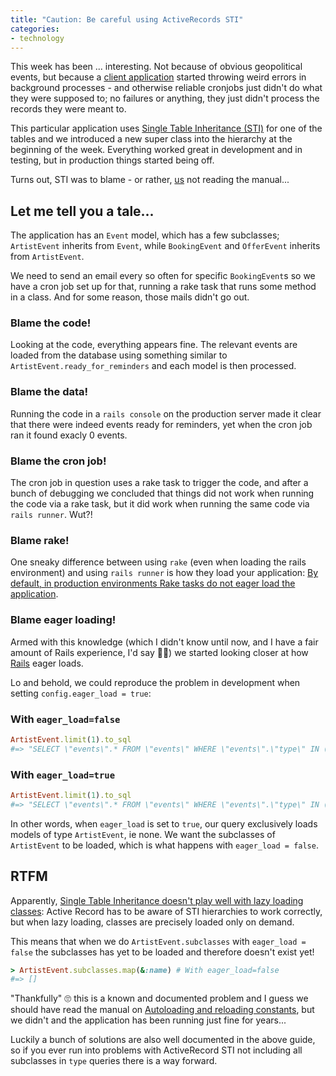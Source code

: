 ```yaml
---
title: "Caution: Be careful using ActiveRecords STI"
categories:
- technology
---
```


This week has been ... interesting. Not because of obvious geopolitical events, but because a [client application](https://eventzonen.dk) started throwing weird errors in background processes - and otherwise reliable cronjobs just didn't do what they were supposed to; no failures or anything, they just didn't process the records they were meant to.

<!--more-->

This particular application uses [Single Table Inheritance (STI)](https://api.rubyonrails.org/classes/ActiveRecord/Inheritance.html) for one of the tables and we introduced a new super class into the hierarchy at the beginning of the week. Everything worked great in development and in testing, but in production things started being off.

Turns out, STI was to blame - or rather, [us](https://substancelab.dk) not reading the manual...

## Let me tell you a tale...

The application has an `Event` model, which has a few subclasses; `ArtistEvent` inherits from `Event`, while `BookingEvent` and `OfferEvent` inherits from `ArtistEvent`.

We need to send an email every so often for specific `BookingEvent`s so we have a cron job set up for that, running a rake task that runs some method in a class. And for some reason, those mails didn't go out.

### Blame the code!

Looking at the code, everything appears fine. The relevant events are loaded from the database using something similar to `ArtistEvent.ready_for_reminders` and each model is then processed.

### Blame the data!

Running the code in a `rails console` on the production server made it clear that there were indeed events ready for reminders, yet when the cron job ran it found exacly 0 events.

### Blame the cron job!

The cron job in question uses a rake task to trigger the code, and after a bunch of debugging we concluded that things did not work when running the code via a rake task, but it did work when running the same code via `rails runner`. Wut?!

### Blame rake!

One sneaky difference between using `rake` (even when loading the rails environment) and using `rails runner` is how they load your application: [By default, in production environments Rake tasks do not eager load the application](https://guides.rubyonrails.org/autoloading_and_reloading_constants.html#eager-loading).

### Blame eager loading!

Armed with this knowledge (which I didn't know until now, and I have a fair amount of Rails experience, I'd say 👴🏻) we started looking closer at how [Rails](https://rubyonrails.org/) eager loads.

Lo and behold, we could reproduce the problem in development when setting `config.eager_load = true`:

### With `eager_load=false`

```ruby
ArtistEvent.limit(1).to_sql
#=> "SELECT \"events\".* FROM \"events\" WHERE \"events\".\"type\" IN ('ArtistEvent', 'OfferEvent', 'BookingEvent') LIMIT 1"
```

### With `eager_load=true`

```ruby
ArtistEvent.limit(1).to_sql
#=> "SELECT \"events\".* FROM \"events\" WHERE \"events\".\"type\" IN ('ArtistEvent') LIMIT 1"
```

In other words, when `eager_load` is set to `true`, our query exclusively loads models of type `ArtistEvent`, ie none. We want the subclasses of `ArtistEvent` to be loaded, which is what happens with `eager_load = false`.

## RTFM

Apparently, [Single Table Inheritance doesn't play well with lazy loading classes](https://guides.rubyonrails.org/autoloading_and_reloading_constants.html#single-table-inheritance): Active Record has to be aware of STI hierarchies to work correctly, but when lazy loading, classes are precisely loaded only on demand.

This means that when we do `ArtistEvent.subclasses` with `eager_load = false` the subclasses has yet to be loaded and therefore doesn't exist yet!

```ruby
> ArtistEvent.subclasses.map(&:name) # With eager_load=false
#=> []
```

"Thankfully" 🙄 this is a known and documented problem and I guess we should have read the manual on [Autoloading and reloading constants](https://guides.rubyonrails.org/autoloading_and_reloading_constants.html#option-2-preload-a-collapsed-directory), but we didn't and the application has been running just fine for years...

Luckily a bunch of solutions are also well documented in the above guide, so if you ever run into problems with ActiveRecord STI not including all subclasses in `type` queries there is a way forward.
